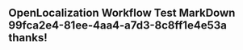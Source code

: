 <properties
ms.topic="hero-topic1"
ms.test1="hero-topic"
ms.test2="test"/>

## OpenLocalization Workflow Test MarkDown 99fca2e4-81ee-4aa4-a7d3-8c8ff1e4e53a thanks!
